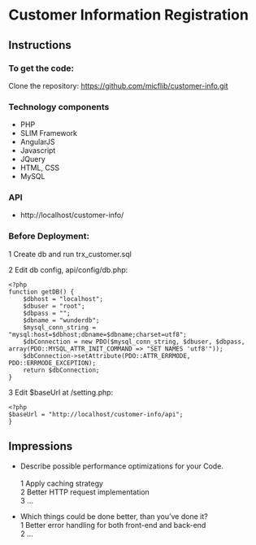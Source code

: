 # Customer Information Registration

## Instructions

### To get the code:
Clone the repository: 
https://github.com/micflib/customer-info.git

### Technology components
* PHP
* SLIM Framework
* AngularJS
* Javascript
* JQuery
* HTML, CSS
* MySQL

### API
* http://localhost/customer-info/

### Before Deployment:

1 Create db and run trx_customer.sql

2 Edit db config, api/config/db.php:
```
<?php
function getDB() {
	$dbhost = "localhost";
	$dbuser = "root";
	$dbpass = "";
	$dbname = "wunderdb";
	$mysql_conn_string = "mysql:host=$dbhost;dbname=$dbname;charset=utf8";
	$dbConnection = new PDO($mysql_conn_string, $dbuser, $dbpass, array(PDO::MYSQL_ATTR_INIT_COMMAND => "SET NAMES 'utf8'"));
	$dbConnection->setAttribute(PDO::ATTR_ERRMODE, PDO::ERRMODE_EXCEPTION);
	return $dbConnection;
}
```

3 Edit $baseUrl at /setting.php:
```
<?php
$baseUrl = "http://localhost/customer-info/api";
}
```

## Impressions
* Describe possible performance optimizations for your Code.<br/>   
1 Apply caching strategy<br/>
2 Better HTTP request implementation<br/>
3 ...<br/>

* Which things could be done better, than you’ve done it?<br/>
1 Better error handling for both front-end and back-end<br/>
2 ...
